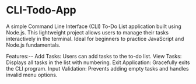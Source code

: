 # CLI-Todo-App
A simple Command Line Interface (CLI) To-Do List application built using Node.js. This lightweight project allows users to manage their tasks interactively in the terminal. Ideal for beginners to practice JavaScript and Node.js fundamentals.

Features:--
Add Tasks: Users can add tasks to the to-do list.
View Tasks: Displays all tasks in the list with numbering.
Exit Application: Gracefully exits the CLI program.
Input Validation: Prevents adding empty tasks and handles invalid menu options.
